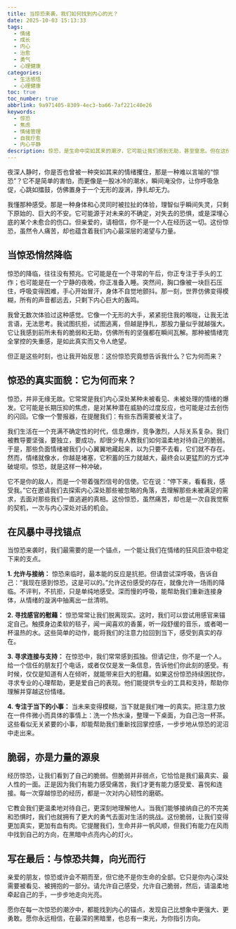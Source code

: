 ```yaml
---
title: 当惊恐来袭，我们如何找到内心的光？
date: 2025-10-03 15:13:33
tags:
  - 情绪
  - 成长
  - 内心
  - 治愈
  - 勇气
  - 心理健康
categories:
  - 生活感悟
  - 心理健康
toc: true
toc_number: true
abbrlink: 9a971405-8309-4ec3-ba66-7af221c40e26
keywords:
  - 惊恐
  - 焦虑
  - 情绪管理
  - 自我疗愈
  - 内心平静
description: 惊恐，是生命中突如其来的潮汐，它可能让我们感到无助，甚至窒息。但在这份脆弱中，我们也能找到最深层的力量和最温柔的慰藉。这篇文章，想与你一同探索，如何在惊恐的阴影下，点亮内心的希望之光。
---
```


夜深人静时，你是否也曾被一种突如其来的情绪攫住，那是一种难以言喻的“惊恐”？它不是简单的害怕，而更像是一股冰冷的潮水，瞬间淹没你，让你呼吸急促，心跳如擂鼓，仿佛置身于一个无形的漩涡，挣扎却无力。

我懂那种感受。那是一种身体和心灵同时被拉扯的体验，理智似乎瞬间失灵，只剩下原始的、巨大的不安。它可能源于对未来的不确定，对失去的恐惧，或是深埋心底的某个未愈合的伤口。但亲爱的，请相信，你不是一个人在经历这一切。这份惊恐，虽然令人痛苦，却也蕴含着我们内心最深层的渴望与力量。

## 当惊恐悄然降临

惊恐的降临，往往没有预兆。它可能是在一个寻常的午后，你正专注于手头的工作；也可能是在一个宁静的夜晚，你正准备入睡。突然间，胸口像被一块巨石压住，呼吸变得困难，手心开始冒汗，身体不自觉地颤抖。那一刻，世界仿佛变得模糊，所有的声音都远去，只剩下内心巨大的轰鸣。

我曾无数次体验过这种感觉。它像一个无形的大手，紧紧扼住我的喉咙，让我无法言语，无法思考。我试图抗拒，试图逃离，但越是挣扎，那股力量似乎就越强大。它让我感到前所未有的脆弱和无助，仿佛所有的坚强都在瞬间瓦解。那种被情绪完全掌控的失重感，是如此真实而又令人绝望。

但正是这些时刻，也让我开始反思：这份惊恐究竟想告诉我什么？它为何而来？

## 惊恐的真实面貌：它为何而来？

惊恐，并非无缘无故。它常常是我们内心深处某种未被看见、未被处理的情绪的爆发。它可能是长期压抑的焦虑，是对某种潜在威胁的过度反应，也可能是过去创伤的闪回。它像一个警报器，在提醒我们：有些东西需要被关注了。

我们生活在一个充满不确定性的时代，信息爆炸，竞争激烈，人际关系复杂。我们被教导要坚强，要独立，要成功，却很少有人教我们如何温柔地对待自己的脆弱。于是，那些负面情绪被我们小心翼翼地藏起来，以为只要不去看，它们就不存在。然而，情绪就像水，你越是堵塞，它积蓄的压力就越大，最终会以更猛烈的方式冲破堤坝。惊恐，就是这样一种冲破。

它不是你的敌人，而是一个带着强烈信号的信使。它在说：“停下来，看看我，感受我。”它在邀请我们去探索内心深处那些被忽略的角落，去理解那些未被满足的需求，去面对那些我们一直逃避的真相。这份惊恐，虽然痛苦，却也是一次自我觉察的契机，一次与内心深处对话的机会。

## 在风暴中寻找锚点

当惊恐来袭时，我们最需要的是一个锚点，一个能让我们在情绪的狂风巨浪中稳定下来的支点。

**1. 允许与接纳：** 惊恐来临时，最本能的反应是抗拒。但请尝试深呼吸，告诉自己：“我现在感到惊恐，这是可以的。”允许这份感受的存在，就像允许一场雨的降临。不评判，不抗拒，只是单纯地感受。深而慢的呼吸，能帮助我们重新连接身体，从情绪的漩涡中抽离出一丝清明。

**2. 寻找感官的慰藉：** 惊恐常常让我们脱离现实。这时，我们可以尝试用感官来锚定自己。触摸身边柔软的毯子，闻一闻喜欢的香薰，听一段舒缓的音乐，或者喝一杯温热的水。这些简单的动作，能将我们的注意力拉回到当下，感受到真实的存在。

**3. 寻求连接与支持：** 在惊恐中，我们常常感到孤独。但请记住，你不是一个人。给一个信任的朋友打个电话，或者仅仅是发一条信息，告诉他们你此刻的感受。有时候，仅仅是知道有人在倾听，就能带来巨大的慰藉。如果这份惊恐持续困扰你，寻求专业的心理帮助，更是爱自己的表现。他们能提供专业的工具和支持，帮助你理解并穿越这份情绪。

**4. 专注于当下的小事：** 当未来变得模糊，当下就是我们唯一的真实。把注意力放在一件件微小而具体的事情上：洗一个热水澡，整理一下桌面，为自己泡一杯茶。这些看似无关紧要的小事，却能帮助我们重新找回掌控感，一步步地从惊恐的泥沼中走出来。

## 脆弱，亦是力量的源泉

经历惊恐，让我们看到了自己的脆弱。但脆弱并非弱点，它恰恰是我们最真实、最人性的一面。正是因为我们有能力感受痛苦，我们才更有能力感受爱、喜悦和连接。每一次穿越惊恐的经历，都是一次对内心韧性的磨砺。

它教会我们更温柔地对待自己，更深刻地理解他人。当我们能够接纳自己的不完美和恐惧时，我们也就拥有了更大的勇气去面对生活的挑战。这份脆弱，让我们变得更加真实，更加有血有肉。它提醒我们，生命并非一帆风顺，但我们有能力在风雨中找到自己的方向，在黑暗中点亮内心的灯火。

## 写在最后：与惊恐共舞，向光而行

亲爱的朋友，惊恐或许会不期而至，但它绝不是你生命的全部。它只是你内心深处需要被看见、被拥抱的一部分。请允许自己感受，允许自己脆弱，然后，请温柔地牵起自己的手，一步步地走向光亮。

愿你在每一次惊恐的潮汐中，都能找到内心的锚点，发现自己比想象中更强大、更勇敢。愿你永远相信，在最深的黑暗里，也总有一束光，为你指引方向。